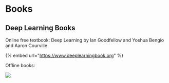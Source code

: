 # Books

## Deep Learning Books

Online free textbook: Deep Learning by Ian Goodfellow and Yoshua Bengio and Aaron Courville

{% embed url="https://www.deeplearningbook.org" %}

Offline books:

![](<../../images/image (21).png>)
